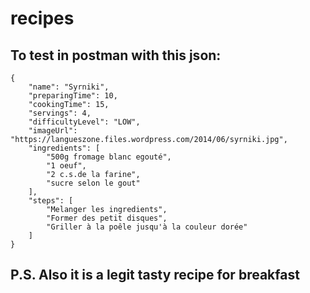# recipes
## To test in postman with this json: 
```
{
    "name": "Syrniki",
    "preparingTime": 10,
    "cookingTime": 15,
    "servings": 4,
    "difficultyLevel": "LOW",
    "imageUrl": "https://langueszone.files.wordpress.com/2014/06/syrniki.jpg",
    "ingredients": [
        "500g fromage blanc egouté",
        "1 oeuf",
        "2 c.s.de la farine",
        "sucre selon le gout"
    ],
    "steps": [
        "Melanger les ingredients",
        "Former des petit disques",
        "Griller à la poêle jusqu'à la couleur dorée"
    ]
}
```
## P.S. Also it is a legit tasty recipe for breakfast
